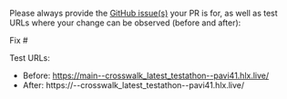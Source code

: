 Please always provide the [GitHub issue(s)](../issues) your PR is for, as well as test URLs where your change can be observed (before and after):

Fix #<gh-issue-id>

Test URLs:
- Before: https://main--crosswalk_latest_testathon--pavi41.hlx.live/
- After: https://<branch>--crosswalk_latest_testathon--pavi41.hlx.live/
